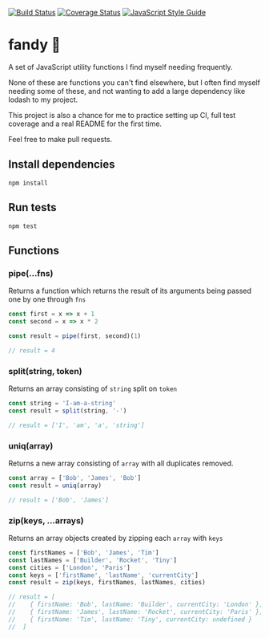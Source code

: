 [![Build Status](https://travis-ci.org/kvillaniholland/js-utils.svg?branch=master)](https://travis-ci.org/kvillaniholland/js-utils)
[![Coverage Status](https://coveralls.io/repos/github/kvillaniholland/js-utils/badge.svg?branch=master)](https://coveralls.io/github/kvillaniholland/js-utils?branch=master)
[![JavaScript Style Guide](https://img.shields.io/badge/code_style-standard-brightgreen.svg)](https://standardjs.com)

# fandy 👋
A set of JavaScript utility functions I find myself needing frequently.

None of these are functions you can't find elsewhere, but I often find myself needing some of these, and not wanting to add a large dependency like lodash to my project.

This project is also a chance for me to practice setting up CI, full test coverage and a real README for the first time.

Feel free to make pull requests.


## Install dependencies
`npm install`


## Run tests
`npm test`


## Functions
### pipe(...fns)
Returns a function which returns the result of its arguments being passed one by one through `fns`
```js
const first = x => x + 1
const second = x => x * 2

const result = pipe(first, second)(1)

// result = 4
```

### split(string, token)
Returns an array consisting of `string` split on `token`
```js
const string = 'I-am-a-string'
const result = split(string, '-')

// result = ['I', 'am', 'a', 'string']
```

### uniq(array)
Returns a new array consisting of `array` with all duplicates removed.
```js
const array = ['Bob', 'James', 'Bob']
const result = uniq(array)

// result = ['Bob', 'James']
```

### zip(keys, ...arrays)
Returns an array objects created by zipping each `array` with `keys`
```js
const firstNames = ['Bob', 'James', 'Tim']
const lastNames = ['Builder', 'Rocket', 'Tiny']
const cities = ['London', 'Paris']
const keys = ['firstName', 'lastName', 'currentCity']
const result = zip(keys, firstNames, lastNames, cities)

// result = [
//    { firstName: 'Bob', lastName: 'Builder', currentCity: 'London' },
//    { firstName: 'James', lastName: 'Rocket', currentCity: 'Paris' },
//    { firstName: 'Tim', lastName: 'Tiny', currentCity: undefined }
//  ]
```
